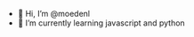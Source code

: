 - 👋 Hi, I’m @moedenl
- 🌱 I’m currently learning javascript and python

<!---
moedenl/moedenl is a ✨ special ✨ repository because its `README.md` (this file) appears on your GitHub profile.
You can click the Preview link to take a look at your changes.
--->
